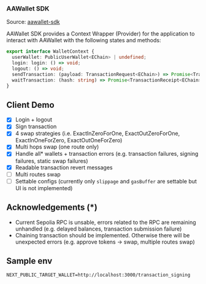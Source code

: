 ### AAWallet SDK

Source: [aawallet-sdk](./aawallet-sdk/index.ts)

AAWallet SDK provides a Context Wrapper (Provider) for the application to interact with AAWallet with the following states and methods:

```ts
export interface WalletContext {
  userWallet: PublicUserWallet<EChain> | undefined;
  login: login: () => void;
  logout: () => void;
  sendTransaction: (payload: TransactionRequest<EChain>) => Promise<TransactionResponse<EChain>>
  waitTransaction: (hash: string) => Promise<TransactionReceipt<EChain>>
}
```

## Client Demo

- [x] Login + logout
- [x] Sign transaction
- [x] 4 swap strategies (i.e. ExactInZeroForOne, ExactOutZeroForOne, ExactInOneForZero, ExactOutOneForZero)
- [x] Multi hops swap (one route only)
- [x] Handle all* wallets + transaction errors (e.g. transaction failures, signing failures, static swap failures)
- [x] Readable transaction revert messages
- [ ] Multi routes swap
- [ ] Settable configs (currently only `slippage` and `gasBuffer` are settable but UI is not implemented)

## Acknowledgements (*)

- Current Sepolia RPC is unsable, errors related to the RPC are remaining unhandled (e.g. delayed balances, transaction submission failure)
- Chaining transaction should be implemented. Otherwise there will be unexpected errors (e.g. approve tokens -> swap, multiple routes swap)

## Sample env

```env
NEXT_PUBLIC_TARGET_WALLET=http://localhost:3000/transaction_signing
```

